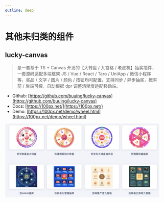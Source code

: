 ```yaml
---
outline: deep
---
```


# 其他未归类的组件

## lucky-canvas

> 是一套基于 TS + Canvas 开发的【大转盘 / 九宫格 / 老虎机】抽奖插件，一套源码适配多端框架 JS / Vue / React / Taro / UniApp / 微信小程序等，奖品 / 文字 / 图片 / 颜色 / 按钮均可配置，支持同步 / 异步抽奖，概率前 / 后端可控，自动根据 dpr 调整清晰度适配移动端。

- Github: [https://github.com/buuing/lucky-canvas](https://github.com/buuing/lucky-canvas)
- Docs: [https://100px.net/](https://100px.net/)
- Demo: [https://100px.net/demo/wheel.html](https://100px.net/demo/wheel.html)

![640](https://raw.githubusercontent.com/onesmail/onesmail.github.io/master/src/assset/images/640.png)

